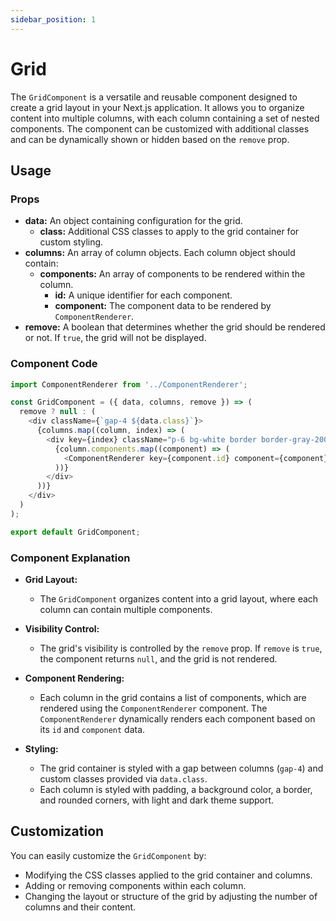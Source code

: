 ```yaml
---
sidebar_position: 1
---
```


# Grid

The `GridComponent` is a versatile and reusable component designed to create a grid layout in your Next.js application. It allows you to organize content into multiple columns, with each column containing a set of nested components. The component can be customized with additional classes and can be dynamically shown or hidden based on the `remove` prop.

## Usage

### Props

-   **data:** An object containing configuration for the grid.
    -   **class:** Additional CSS classes to apply to the grid container for custom styling.
-   **columns:** An array of column objects. Each column object should contain:
    -   **components:** An array of components to be rendered within the column.
        -   **id:** A unique identifier for each component.
        -   **component:** The component data to be rendered by `ComponentRenderer`.
-   **remove:** A boolean that determines whether the grid should be rendered or not. If `true`, the grid will not be displayed.


### Component Code
```js title="src/components/availableComponents/GridComponent.js"
import ComponentRenderer from '../ComponentRenderer';

const GridComponent = ({ data, columns, remove }) => (
  remove ? null : (
    <div className={`gap-4 ${data.class}`}>
      {columns.map((column, index) => (
        <div key={index} className="p-6 bg-white border border-gray-200 rounded-lg shadow dark:bg-gray-800 dark:border-gray-700">
          {column.components.map((component) => (
            <ComponentRenderer key={component.id} component={component} />
          ))}
        </div>
      ))}
    </div>
  )
);

export default GridComponent;
```

### Component Explanation

-   **Grid Layout:**
    
    -   The `GridComponent` organizes content into a grid layout, where each column can contain multiple components.
-   **Visibility Control:**
    
    -   The grid's visibility is controlled by the `remove` prop. If `remove` is `true`, the component returns `null`, and the grid is not rendered.
-   **Component Rendering:**
    
    -   Each column in the grid contains a list of components, which are rendered using the `ComponentRenderer` component. The `ComponentRenderer` dynamically renders each component based on its `id` and `component` data.
-   **Styling:**
    
    -   The grid container is styled with a gap between columns (`gap-4`) and custom classes provided via `data.class`.
    -   Each column is styled with padding, a background color, a border, and rounded corners, with light and dark theme support.

## Customization

You can easily customize the `GridComponent` by:

-   Modifying the CSS classes applied to the grid container and columns.
-   Adding or removing components within each column.
-   Changing the layout or structure of the grid by adjusting the number of columns and their content.